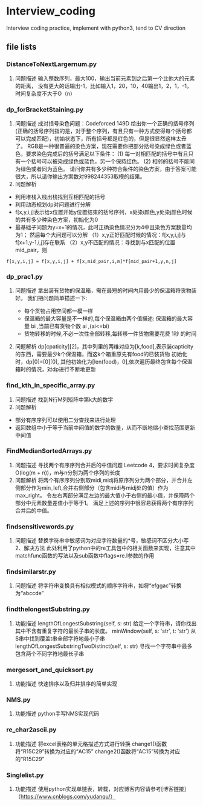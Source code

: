 # Interview_coding
Interview coding practice, implement with python3, tend to CV direction

## file lists

### DistanceToNextLargernum.py
1. 问题描述
输入整数序列，最大100，输出当前元素到之后第一个比他大的元素的距离，
没有更大的话输出-1，比如输入1，20，10，40输出1，2，1，-1，时间复杂度不大于O（n）

### dp_forBracketStaining.py
1. 问题描述
成对括号染色问题：Codeforced 149D
给出你一个正确的括号序列(正确的括号序列指的是，对于整个序列，有且只有一种方式使得每个括号都可以完成匹配)，初始状态下，所有括号都是红色的，但是很显然这样太丑了。
RGB是一种很普遍的染色方案，现在需要你把部分括号染成绿色或者蓝色，要求染色完成后的括号满足以下条件：
(1) 每一对相匹配的括号中有且只有一个括号可以被染成绿色或蓝色，另一个保持红色。
(2) 相邻的括号不能同为绿色或者同为蓝色。
请问你共有多少种符合条件的染色方案，由于答案可能很大，所以请你输出方案数对998244353取模的结果。
2. 问题解析
* 利用堆栈入栈出栈找到互相匹配的括号
* 利用动态规划dp对问题进行分解
* f[x,y,i,j]表示给x位置开始y位置结束的括号序列，x处染i颜色,y处染j颜色时候的共有多少种染色方案，初始化为0
* 最基础子问题为y=x+1的情况，此时正确染色情况分为4中且染色方案数量均为1；
然后每个大问题可以分解
（1）x,y正好匹配时候的情况：f[x,y,i,j]与f[x+1,y-1,i,j]存在联系
（2）x,y不匹配的情况：寻找到与x匹配的位置mid_pair，则
``` 
f[x,y,i,j] = f[x,y,i,j] + f[x,mid_pair,i,m]*f[mid_pair+1,y,n,j]
```

### dp_prac1.py
1. 问题描述
拿出装有货物的保温箱，需在最短的时间内用最少的保温箱将货物装好。 
我们把问题简单描述一下: 
	* 每个货物占用空间都一模一样 
	* 保温箱的最大容量是不一样的,每个保温箱由两个值描述: 保温箱的最大容量 bi ,当前已有货物个数 ai ,(ai<=bi) 
	* 货物转移的时候,不必一次性全部转移,每转移一件货物需要花费 1秒 的时间

2. 问题解析 
dp[cpaticity][2]，其中列里的两维对应为[k,food],表示装capticity的东西，需要最少k个保温箱，而这k个箱重原先有food的已装货物
初始化时，dp[0]=[0][0], 其他初始化为[len(food)，0],依次遍历最终包含每个保温箱时的情况，对dp进行不断地更新

### find_kth_in_specific_array.py
1. 问题描述
找到N行M列矩阵中第k大的数字
2. 问题解析
* 部分有序序列可以使用二分查找来进行处理
* 返回数组中小于等于当前中间值的数字的数量，从而不断地缩小查找范围更新中间值

### FindMedianSortedArrays.py
1. 问题描述
寻找两个有序序列合并后的中值问题 Leetcode 4，要求时间复杂度 O(log(m + n))，m与n分别为两个序列的长度
2. 问题解析
将两个有序序列分别取midi,midj将原序列分为两个部分，并合并左侧部分作为min_left,合并右侧部分（包含midi与midj处的值）作为max_right。
令左右两部分满足左边的最大值小于右侧的最小值，并保障两个部分中元素数量差值小于等于1。
满足上述的序列中很容易获得两个有序序列合并后的中值。

### findsensitivewords.py
1. 问题描述
替换字符串中敏感词为对应字符数量的\*号，敏感词不区分大小写
2、解决方法
此处利用了python中的re工具包中的相关函数来实现，注意其中matchfunc函数的写法以及sub函数中flags=re.I参数的作用

### findsimilarstr.py
1. 问题描述
将字符串变换具有相似模式的顺序字符串，如将“efggac”转换为“abccde”

### findthelongestSubstring.py
1. 功能描述
lengthOfLongestSubstring(self, s: str)  给定一个字符串，请你找出其中不含有重复字符的最长子串的长度。
minWindow(self, s: 'str', t: 'str') 从S串中找到覆盖t串全部字符地最小子串
lengthOfLongestSubstringTwoDistinct(self, s: str) 寻找一个字符串中最多包含两个不同字符地最长子串

### mergesort_and_quicksort.py
1. 功能描述
快速排序以及归并排序的简单实现

### NMS.py
1. 功能描述
python手写NMS实现代码

### re_char2ascii.py
1. 功能描述
将excel表格的单元格描述方式进行转换
change1()函数将“R15C29”转换为对应的“AC15”
change2()函数将“AC15”转换为对应的“R15C29”

### Singlelist.py
1. 功能描述
使用python实现单链表，转载，对应博客内容请参考[博客链接]（https://www.cnblogs.com/yudanqu/）



